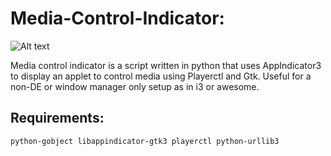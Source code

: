 # Media-Control-Indicator:

![Alt text](https://image.ibb.co/gNe0fK/2018_09_03_034237_1366x768_scrot.png)


Media control indicator is a script written in python that uses AppIndicator3 to display an applet to control media using Playerctl and Gtk.
Useful for a non-DE or window manager only setup as in i3 or awesome.

## Requirements:
```
python-gobject libappindicator-gtk3 playerctl python-urllib3
```
